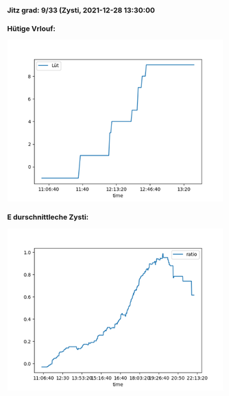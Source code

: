 ### Jitz grad: 9/33 (Zysti, 2021-12-28 13:30:00

### Hütige Vrlouf:
![Graph](Today.png)

### E durschnittleche Zysti:
![Graph](Zysti.png)